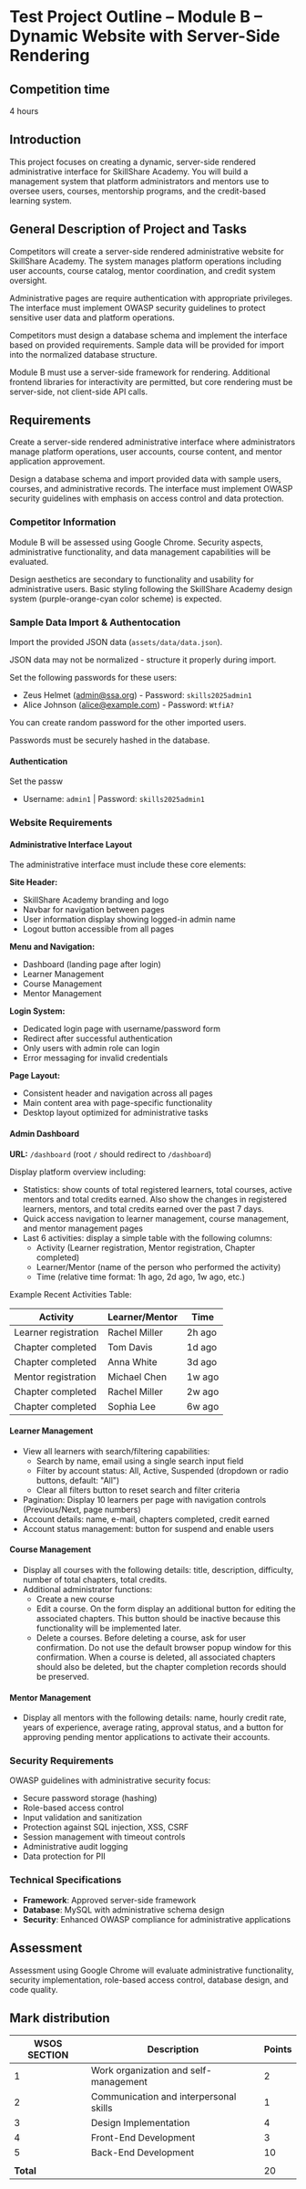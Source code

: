 # Test Project Outline – Module B – Dynamic Website with Server-Side Rendering

## Competition time

4 hours

## Introduction

This project focuses on creating a dynamic, server-side rendered administrative interface for SkillShare Academy. You will build a management system that platform administrators and mentors use to oversee users, courses, mentorship programs, and the credit-based learning system.

## General Description of Project and Tasks

Competitors will create a server-side rendered administrative website for SkillShare Academy. The system manages platform operations including user accounts, course catalog, mentor coordination, and credit system oversight.

Administrative pages are require authentication with appropriate privileges. The interface must implement OWASP security guidelines to protect sensitive user data and platform operations.

Competitors must design a database schema and implement the interface based on provided requirements. Sample data will be provided for import into the normalized database structure.

Module B must use a server-side framework for rendering. Additional frontend libraries for interactivity are permitted, but core rendering must be server-side, not client-side API calls.

## Requirements

Create a server-side rendered administrative interface where administrators manage platform operations, user accounts, course content, and mentor application approvement.

Design a database schema and import provided data with sample users, courses, and administrative records. The interface must implement OWASP security guidelines with emphasis on access control and data protection.

### Competitor Information

Module B will be assessed using Google Chrome. Security aspects, administrative functionality, and data management capabilities will be evaluated.

Design aesthetics are secondary to functionality and usability for administrative users. Basic styling following the SkillShare Academy design system (purple-orange-cyan color scheme) is expected.

### Sample Data Import & Authentocation

Import the provided JSON data (`assets/data/data.json`).

JSON data may not be normalized - structure it properly during import.

Set the following passwords for these users:

- Zeus Helmet (admin@ssa.org) - Password: `skills2025admin1`
- Alice Johnson (alice@example.com) - Password: `WtfiA?`

You can create random password for the other imported users.

Passwords must be securely hashed in the database.

#### Authentication

Set the passw

- Username: `admin1` | Password: `skills2025admin1`

### Website Requirements

#### Administrative Interface Layout

The administrative interface must include these core elements:

**Site Header:**

- SkillShare Academy branding and logo
- Navbar for navigation between pages
- User information display showing logged-in admin name
- Logout button accessible from all pages

**Menu and Navigation:**

- Dashboard (landing page after login)
- Learner Management
- Course Management
- Mentor Management

**Login System:**

- Dedicated login page with username/password form
- Redirect after successful authentication
- Only users with admin role can login
- Error messaging for invalid credentials

**Page Layout:**

- Consistent header and navigation across all pages
- Main content area with page-specific functionality
- Desktop layout optimized for administrative tasks

#### Admin Dashboard

**URL:** `/dashboard` (root `/` should redirect to `/dashboard`)

Display platform overview including:

- Statistics: show counts of total registered learners, total courses, active mentors and total credits earned. Also show the changes in registered learners, mentors, and total credits earned over the past 7 days.
- Quick access navigation to learner management, course management, and mentor management pages
- Last 6 activities: display a simple table with the following columns:
  - Activity (Learner registration, Mentor registration, Chapter completed)
  - Learner/Mentor (name of the person who performed the activity)
  - Time (relative time format: 1h ago, 2d ago, 1w ago, etc.)

Example Recent Activities Table:

| Activity             | Learner/Mentor | Time   |
| -------------------- | -------------- | ------ |
| Learner registration | Rachel Miller  | 2h ago |
| Chapter completed    | Tom Davis      | 1d ago |
| Chapter completed    | Anna White     | 3d ago |
| Mentor registration  | Michael Chen   | 1w ago |
| Chapter completed    | Rachel Miller  | 2w ago |
| Chapter completed    | Sophia Lee     | 6w ago |

#### Learner Management

- View all learners with search/filtering capabilities:
  - Search by name, email using a single search input field
  - Filter by account status: All, Active, Suspended (dropdown or radio buttons, default: "All")
  - Clear all filters button to reset search and filter criteria
- Pagination: Display 10 learners per page with navigation controls (Previous/Next, page numbers)
- Account details: name, e-mail, chapters completed, credit earned
- Account status management: button for suspend and enable users

#### Course Management

- Display all courses with the following details: title, description, difficulty, number of total chapters, total credits.
- Additional administrator functions:
  - Create a new course
  - Edit a course. On the form display an additional button for editing the associated chapters. This button should be inactive because this functionality will be implemented later.
  - Delete a courses. Before deleting a course, ask for user confirmation. Do not use the default browser popup window for this confirmation. When a course is deleted, all associated chapters should also be deleted, but the chapter completion records should be preserved.

#### Mentor Management

- Display all mentors with the following details: name, hourly credit rate, years of experience, average rating, approval status, and a button for approving pending mentor applications to activate their accounts.

### Security Requirements

OWASP guidelines with administrative security focus:

- Secure password storage (hashing)
- Role-based access control
- Input validation and sanitization
- Protection against SQL injection, XSS, CSRF
- Session management with timeout controls
- Administrative audit logging
- Data protection for PII

### Technical Specifications

- **Framework**: Approved server-side framework
- **Database**: MySQL with administrative schema design
- **Security**: Enhanced OWASP compliance for administrative applications

## Assessment

Assessment using Google Chrome will evaluate administrative functionality, security implementation, role-based access control, database design, and code quality.

## Mark distribution

| WSOS SECTION | Description                            | Points |
| ------------ | -------------------------------------- | ------ |
| 1            | Work organization and self-management  | 2      |
| 2            | Communication and interpersonal skills | 1      |
| 3            | Design Implementation                  | 4      |
| 4            | Front-End Development                  | 3      |
| 5            | Back-End Development                   | 10     |
|              |                                        |        |
| **Total**    |                                        | 20     |
